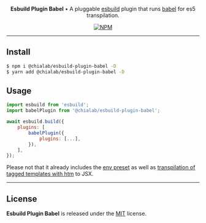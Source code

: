 <p align="center">
    <strong>Esbuild Plugin Babel</strong> • A pluggable <a href="https://esbuild.github.io/">esbuild</a> plugin that runs <a href="https://babeljs.io/">babel</a> for es5 transpilation.
</p>

<p align="center">
    <a href="https://www.npmjs.com/package/@chialab/esbuild-plugin-babel"><img alt="NPM" src="https://img.shields.io/npm/v/@chialab/esbuild-plugin-babel.svg?style=flat-square"></a>
</p>

---

## Install

```sh
$ npm i @chialab/esbuild-plugin-babel -D
$ yarn add @chialab/esbuild-plugin-babel -D
```

## Usage

```js
import esbuild from 'esbuild';
import babelPlugin from '@chialab/esbuild-plugin-babel';

await esbuild.build({
    plugins: [
        babelPlugin({
            plugins: [...],
        }),
    ],
});
```

Please not that it already includes the [env preset](https://babeljs.io/docs/en/babel-preset-env) as well as [transpilation of tagged templates with htm](https://www.npmjs.com/package/babel-plugin-htm) to JSX.

---

## License

**Esbuild Plugin Babel** is released under the [MIT](https://github.com/chialab/rna/blob/master/packages/esbuild-plugin-babel/LICENSE) license.
